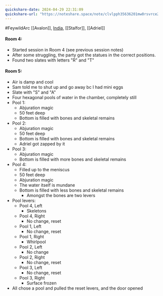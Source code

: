 ```yaml
---
quickshare-date: 2024-04-29 22:31:09
quickshare-url: "https://noteshare.space/note/clvlpph35636201mw0rsvrce2#1qy1KpxQ02qHsG5n2bFvahTtk5gCnuEghLoDAos8P0Y"
---
```

#FeywildArc 
[[Avalon]], [India](PCs/Past/India.md), [[Stalfor]], [[Adriel]]

#### Room 4:
- Started session in Room 4 (see previous session notes)
- After some struggling, the party got the statues in the correct positions.
- Found two slates with letters "R" and "T"

#### Room 5:
- Air is damp and cool 
- Sam told me to shut up and go away bc I had mini eggs
- Slate with "S" and "A"
- Four hexagonal pools of water in the chamber, completely still
- Pool 1:
	- Abjuration magic
	- 50 feet deep
	- Bottom is filled with bones and skeletal remains
- Pool 2:
	- Abjuration magic
	- 50 feet deep
	- Bottom is filled with bones and skeletal remains
	- Adriel got zapped by it
- Pool 3:
	- Abjuration magic
	- Bottom is filled with more bones and skeletal remains
- Pool 4:
	- Filled up to the meniscus
	- 50 feet deep
	- Abjuration magic
	- The water itself is mundane
	- Bottom is filled with less bones and skeletal remains
		- Amongst the bones are two levers
- Pool levers:
	- Pool 4, Left
		- Skeletons
	- Pool 4, Right
		- No change, reset
	- Pool 1, Left
		- No change, reset
	- Pool 1, Right
		- Whirlpool
	- Pool 2, Left
		- No change
	- Pool 2, Right
		- No change, reset
	- Pool 3, Left
		- No change, reset
	- Pool 3, Right
		- Surface frozen
- All chose a pool and pulled the reset levers, and the door opened